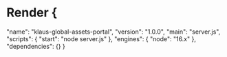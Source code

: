 # Render {
  "name": "klaus-global-assets-portal",
  "version": "1.0.0",
  "main": "server.js",
  "scripts": {
    "start": "node server.js"
  },
  "engines": {
    "node": "16.x"
  },
  "dependencies": {}
}
